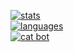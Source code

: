 [![stats](https://github-readme-stats.vercel.app/api?username=Trevrosa&show_icons=true&include_all_commits=true&show_icons=true&theme=tokyonight)](https://github.com/Trevrosa?tab=repositories)
<br>
[![languages](https://github-readme-stats.vercel.app/api/top-langs/?username=Trevrosa&layout=compact&show_icons=true&theme=tokyonight)](https://github.com/Trevrosa)
<br>
[![cat bot](https://github-readme-stats.vercel.app/api/pin/?username=Trevrosa&repo=trevrosa.dev&show_owner=true&theme=tokyonight)](https://github.com/Trevrosa/trevrosa.dev)
